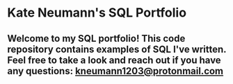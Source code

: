 # Kate Neumann's SQL Portfolio

## Welcome to my SQL portfolio!  This code repository contains examples of SQL I've written.  Feel free to take a look and reach out if you have any questions: kneumann1203@protonmail.com
